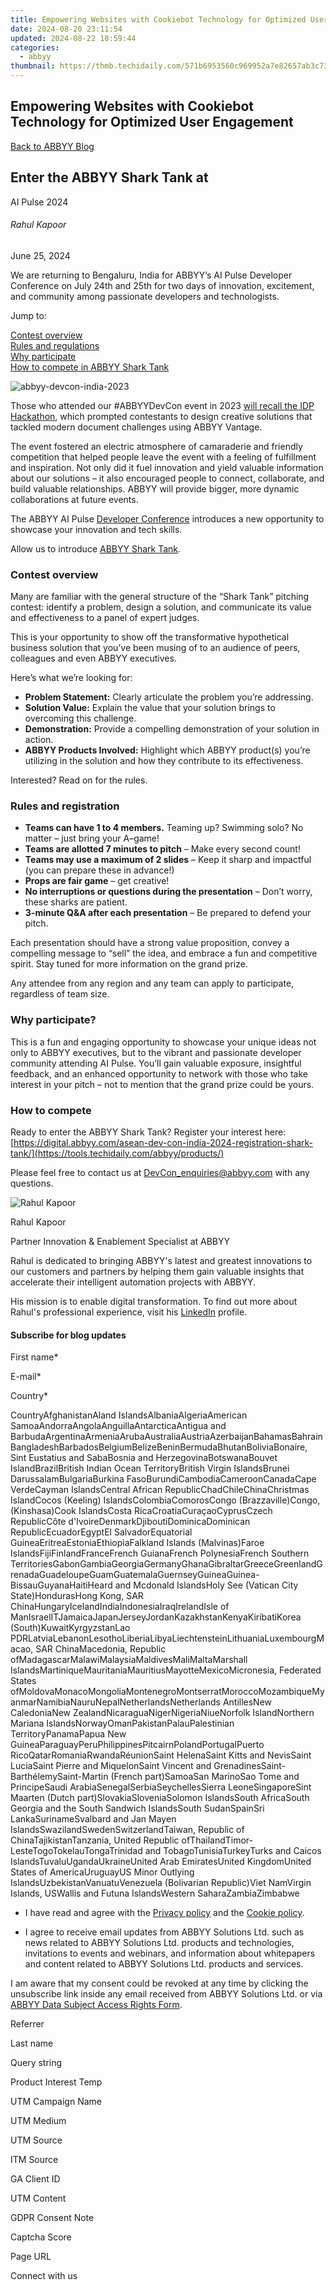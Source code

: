 ```yaml
---
title: Empowering Websites with Cookiebot Technology for Optimized User Engagement
date: 2024-08-20 23:11:54
updated: 2024-08-22 10:59:44
categories:
  - abbyy
thumbnail: https://thmb.techidaily.com/571b6953560c969952a7e82657ab3c73d752ed211ca4fd673ea682421459ce79.png
---
```


## Empowering Websites with Cookiebot Technology for Optimized User Engagement

[Back to ABBYY Blog](https://tools.techidaily.com/abbyy/products/)

## Enter the ABBYY Shark Tank at  
AI Pulse 2024

###### Rahul Kapoor

June 25, 2024

We are returning to Bengaluru, India for ABBYY’s AI Pulse Developer Conference on July 24th and 25th for two days of innovation, excitement, and community among passionate developers and technologists. 

Jump to:

[Contest overview](https://tools.techidaily.com/abbyy/products/)  
[Rules and regulations](https://tools.techidaily.com/abbyy/products/)  
[Why participate](https://tools.techidaily.com/abbyy/products/)  
[How to compete in ABBYY Shark Tank](https://tools.techidaily.com/abbyy/products/)

![abbyy-devcon-india-2023](https://content.abbyy.com/-/media/project/abbyy/abbyy/insights/blog/enter-the-abbyy-shark-tank-at-ai-pulse-2024/abbyy-devcon-india-2023.jpg)

Those who attended our #ABBYYDevCon event in 2023 [will recall the IDP Hackathon](https://tools.techidaily.com/abbyy/products/), which prompted contestants to design creative solutions that tackled modern document challenges using ABBYY Vantage. 

The event fostered an electric atmosphere of camaraderie and friendly competition that helped people leave the event with a feeling of fulfillment and inspiration. Not only did it fuel innovation and yield valuable information about our solutions – it also encouraged people to connect, collaborate, and build valuable relationships. ABBYY will provide bigger, more dynamic collaborations at future events.

The ABBYY AI Pulse [Developer Conference](https://tools.techidaily.com/abbyy/products/) introduces a new opportunity to showcase your innovation and tech skills.

Allow us to introduce [ABBYY Shark Tank](https://tools.techidaily.com/abbyy/products/). 

### Contest overview

Many are familiar with the general structure of the “Shark Tank” pitching contest: identify a problem, design a solution, and communicate its value and effectiveness to a panel of expert judges.

This is your opportunity to show off the transformative hypothetical business solution that you’ve been musing of to an audience of peers, colleagues and even ABBYY executives.

Here’s what we’re looking for:

* **Problem Statement:** Clearly articulate the problem you’re addressing.
* **Solution Value:** Explain the value that your solution brings to overcoming this challenge.
* **Demonstration:** Provide a compelling demonstration of your solution in action.
* **ABBYY Products Involved:** Highlight which ABBYY product(s) you’re utilizing in the solution and how they contribute to its effectiveness.

Interested? Read on for the rules.

### Rules and registration

* **Teams can have 1 to 4 members.** Teaming up? Swimming solo? No matter – just bring your A–game!
* **Teams are allotted 7 minutes to pitch** – Make every second count!
* **Teams may use a maximum of 2 slides** – Keep it sharp and impactful (you can prepare these in advance!)
* **Props are fair game** – get creative!
* **No interruptions or questions during the presentation** – Don’t worry, these sharks are patient.
* **3-minute Q&A after each presentation** – Be prepared to defend your pitch.

Each presentation should have a strong value proposition, convey a compelling message to “sell” the idea, and embrace a fun and competitive spirit. Stay tuned for more information on the grand prize. 

Any attendee from any region and any team can apply to participate, regardless of team size. 

### Why participate?

This is a fun and engaging opportunity to showcase your unique ideas not only to ABBYY executives, but to the vibrant and passionate developer community attending AI Pulse. You’ll gain valuable exposure, insightful feedback, and an enhanced opportunity to network with those who take interest in your pitch – not to mention that the grand prize could be yours. 

### How to compete

Ready to enter the ABBYY Shark Tank? Register your interest here: [https://digital.abbyy.com/asean-dev-con-india-2024-registration-shark-tank/](https://tools.techidaily.com/abbyy/products/)

Please feel free to contact us at [DevCon\_enquiries@abbyy.com](https://tools.techidaily.com/abbyy/products/) with any questions.

![Rahul Kapoor](https://www.abbyy.com/-/jssmedia/project/abbyy/abbyy/insights/blog/autors-Headshots/rahul-kapoor.jpg)

Rahul Kapoor

Partner Innovation & Enablement Specialist at ABBYY

Rahul is dedicated to bringing ABBYY's latest and greatest innovations to our customers and partners by helping them gain valuable insights that accelerate their intelligent automation projects with ABBYY.

His mission is to enable digital transformation. To find out more about Rahul's professional experience, visit his [LinkedIn](https://www.linkedin.com/in/rahulkapoor309/) profile.

#### Subscribe for blog updates

First name\*

E-mail\*

Сountry\*

СountryAfghanistanAland IslandsAlbaniaAlgeriaAmerican SamoaAndorraAngolaAnguillaAntarcticaAntigua and BarbudaArgentinaArmeniaArubaAustraliaAustriaAzerbaijanBahamasBahrainBangladeshBarbadosBelgiumBelizeBeninBermudaBhutanBoliviaBonaire, Sint Eustatius and SabaBosnia and HerzegovinaBotswanaBouvet IslandBrazilBritish Indian Ocean TerritoryBritish Virgin IslandsBrunei DarussalamBulgariaBurkina FasoBurundiCambodiaCameroonCanadaCape VerdeCayman IslandsCentral African RepublicChadChileChinaChristmas IslandCocos (Keeling) IslandsColombiaComorosCongo (Brazzaville)Congo, (Kinshasa)Cook IslandsCosta RicaCroatiaCuraçaoCyprusCzech RepublicCôte d'IvoireDenmarkDjiboutiDominicaDominican RepublicEcuadorEgyptEl SalvadorEquatorial GuineaEritreaEstoniaEthiopiaFalkland Islands (Malvinas)Faroe IslandsFijiFinlandFranceFrench GuianaFrench PolynesiaFrench Southern TerritoriesGabonGambiaGeorgiaGermanyGhanaGibraltarGreeceGreenlandGrenadaGuadeloupeGuamGuatemalaGuernseyGuineaGuinea-BissauGuyanaHaitiHeard and Mcdonald IslandsHoly See (Vatican City State)HondurasHong Kong, SAR ChinaHungaryIcelandIndiaIndonesiaIraqIrelandIsle of ManIsraelITJamaicaJapanJerseyJordanKazakhstanKenyaKiribatiKorea (South)KuwaitKyrgyzstanLao PDRLatviaLebanonLesothoLiberiaLibyaLiechtensteinLithuaniaLuxembourgMacao, SAR ChinaMacedonia, Republic ofMadagascarMalawiMalaysiaMaldivesMaliMaltaMarshall IslandsMartiniqueMauritaniaMauritiusMayotteMexicoMicronesia, Federated States ofMoldovaMonacoMongoliaMontenegroMontserratMoroccoMozambiqueMyanmarNamibiaNauruNepalNetherlandsNetherlands AntillesNew CaledoniaNew ZealandNicaraguaNigerNigeriaNiueNorfolk IslandNorthern Mariana IslandsNorwayOmanPakistanPalauPalestinian TerritoryPanamaPapua New GuineaParaguayPeruPhilippinesPitcairnPolandPortugalPuerto RicoQatarRomaniaRwandaRéunionSaint HelenaSaint Kitts and NevisSaint LuciaSaint Pierre and MiquelonSaint Vincent and GrenadinesSaint-BarthélemySaint-Martin (French part)SamoaSan MarinoSao Tome and PrincipeSaudi ArabiaSenegalSerbiaSeychellesSierra LeoneSingaporeSint Maarten (Dutch part)SlovakiaSloveniaSolomon IslandsSouth AfricaSouth Georgia and the South Sandwich IslandsSouth SudanSpainSri LankaSurinameSvalbard and Jan Mayen IslandsSwazilandSwedenSwitzerlandTaiwan, Republic of ChinaTajikistanTanzania, United Republic ofThailandTimor-LesteTogoTokelauTongaTrinidad and TobagoTunisiaTurkeyTurks and Caicos IslandsTuvaluUgandaUkraineUnited Arab EmiratesUnited KingdomUnited States of AmericaUruguayUS Minor Outlying IslandsUzbekistanVanuatuVenezuela (Bolivarian Republic)Viet NamVirgin Islands, USWallis and Futuna IslandsWestern SaharaZambiaZimbabwe

* I have read and agree with the [Privacy policy](https://tools.techidaily.com/abbyy/products/) and the [Cookie policy](https://tools.techidaily.com/abbyy/products/).

* I agree to receive email updates from ABBYY Solutions Ltd. such as news related to ABBYY Solutions Ltd. products and technologies, invitations to events and webinars, and information about whitepapers and content related to ABBYY Solutions Ltd. products and services.  
    
I am aware that my consent could be revoked at any time by clicking the unsubscribe link inside any email received from ABBYY Solutions Ltd. or via [ABBYY Data Subject Access Rights Form](https://tools.techidaily.com/abbyy/products/).

Referrer

Last name

Query string

Product Interest Temp

UTM Campaign Name

UTM Medium

UTM Source

ITM Source

GA Client ID

UTM Content

GDPR Consent Note

Captcha Score

Page URL

Connect with us

<ins class="adsbygoogle"
     style="display:block"
     data-ad-format="autorelaxed"
     data-ad-client="ca-pub-7571918770474297"
     data-ad-slot="1223367746"></ins>



<ins class="adsbygoogle"
     style="display:block"
     data-ad-client="ca-pub-7571918770474297"
     data-ad-slot="8358498916"
     data-ad-format="auto"
     data-full-width-responsive="true"></ins>
